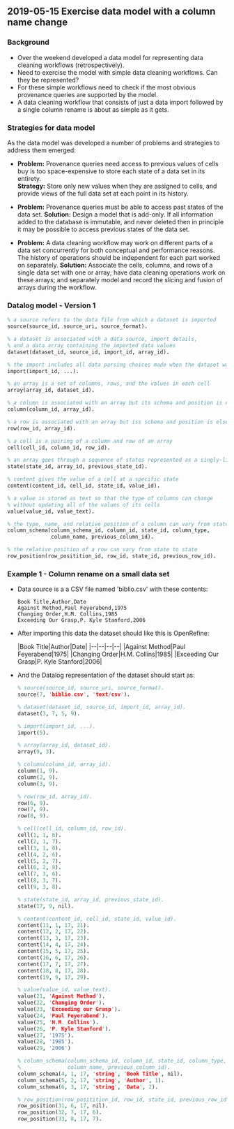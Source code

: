 ## 2019-05-15 Exercise data model with a column name change

### Background
- Over the weekend developed a data model for representing data cleaning workflows (retrospectively).
- Need to exercise the model with simple data cleaning workflows. Can they be represented?
- For these simple workflows need to check if the most obvious provenance queries are supported by the model.
- A data cleaning workflow that consists of just a data import followed by a single column rename is about as simple as it gets.

### Strategies for data model
As the data model was developed a number of problems and strategies to address them emerged:

- **Problem:** Provenance queries need access to previous values of cells buy is too space-expensive to store each state of a data set in its entirety.  
**Strategy:** Store only new values when they are assigned to cells, and provide views of the full data set at each point in its history.


-   **Problem:**  Provenance queries must be able to access past states of the data set.
**Solution:** Design a model that is add-only.  If all information added to the database is immutable, and never deleted then in principle it may be possible to access previous states of the data set.

- **Problem:**  A data cleaning workflow may work on different parts of a data set concurrently for both conceptual and performance reasons.  The history of operations should be independent for each part worked on separately.
**Solution:**  Associate the cells, columns, and rows of a single data set with one or array; have data cleaning operations work on these arrays; and separately model and record the slicing and fusion of arrays during the workflow.

### Datalog model - Version 1
```prolog
% a source refers to the data file from which a dataset is imported
source(source_id, source_uri, source_format).

% a dataset is associated with a data source, import details,
% and a data array containing the imported data values
dataset(dataset_id, source_id, import_id, array_id).

% the import includes all data parsing choices made when the dataset was created
import(import_id, ...).

% an array is a set of columns, rows, and the values in each cell
array(array_id, dataset_id).

% a column is associated with an array but its schema and position is elsewhere
column(column_id, array_id).

% a row is associated with an array but iss schema and position is elsewhere
row(row_id, array_id).

% a cell is a pairing of a column and row of an array
cell(cell_id, column_id, row_id).

% an array goes through a sequence of states represented as a singly-linked list
state(state_id, array_id, previous_state_id).

% content gives the value of a cell at a specific state
content(content_id, cell_id, state_id, value_id).

% a value is stored as text so that the type of columns can change
% without updating all of the values of its cells
value(value_id, value_text).

% the type, name, and relative position of a column can vary from state to state
column_schema(column_schema_id, column_id, state_id, column_type,
              column_name, previous_column_id).

% the relative position of a row can vary from state to state
row_position(row_positition_id, row_id, state_id, previous_row_id).
```

### Example 1 - Column rename on a small data set

- Data source is a a CSV file named 'biblio.csv' with these contents:

    ```csv
    Book Title,Author,Date
    Against Method,Paul Feyerabend,1975
    Changing Order,H.M. Collins,1985
    Exceeding Our Grasp,P. Kyle Stanford,2006
    ```

- After importing this data the dataset should like this is OpenRefine:

	|Book Title|Author|Date|
	|--|--|--|--|
	|Against Method|Paul Feyerabend|1975|
	|Changing Order|H.M. Collins|1985|
	|Exceeding Our Grasp|P. Kyle Stanford|2006|

- And the Datalog representation of the dataset should start as:

    ```prolog
    % source(source_id, source_uri, source_format).
    source(7, 'biblio.csv', 'text/csv').
    
    % dataset(dataset_id, source_id, import_id, array_id).
    dataset(3, 7, 5, 9).
    
    % import(import_id, ...).
    import(5).
    
    % array(array_id, dataset_id).
    array(9, 3).
    
    % column(column_id, array_id).
    column(1, 9).
    column(2, 9).
    column(3, 9).
    
    % row(row_id, array_id).
    row(6, 9).
    row(7, 9).
    row(8, 9).
    
    % cell(cell_id, column_id, row_id).
    cell(1, 1, 6).
    cell(2, 1, 7).
    cell(3, 1, 8).
    cell(4, 2, 6).
    cell(5, 2, 7).
    cell(6, 2, 8).
    cell(7, 3, 6).
    cell(8, 3, 7).
    cell(9, 3, 8).
    
    % state(state_id, array_id, previous_state_id).
    state(17, 9, nil).
    
    % content(content_id, cell_id, state_id, value_id).
    content(11, 1, 17, 21).
    content(12, 2, 17, 22).
    content(13, 3, 17, 23).
    content(14, 4, 17, 24).
    content(15, 5, 17, 25).
    content(16, 6, 17, 26).
    content(17, 7, 17, 27).
    content(18, 8, 17, 28).
    content(19, 9, 17, 29).
    
    % value(value_id, value_text).
    value(21, 'Against Method').
    value(22, 'Changing Order').
    value(23, 'Exceeding our Grasp').
    value(24, 'Paul Feyerabend').
    value(25, 'H.M. Collins').
    value(26, 'P. Kyle Stanford').
    value(27, '1975').
    value(28, '1985').
    value(29, '2006')
    
    % column_schema(column_schema_id, column_id, state_id, column_type,
    %               column_name, previous_column_id).
    column_schema(4, 1, 17, 'string', 'Book Title', nil).
    column_schema(5, 2, 17, 'string', 'Author', 1).
    column_schema(6, 3, 17, 'string', 'Data', 2).
    
    % row_position(row_positition_id, row_id, state_id, previous_row_id).
    row_position(31, 6, 17, nil).
    row_position(32, 7, 17, 6).
    row_position(33, 8, 17, 7).
    ```


